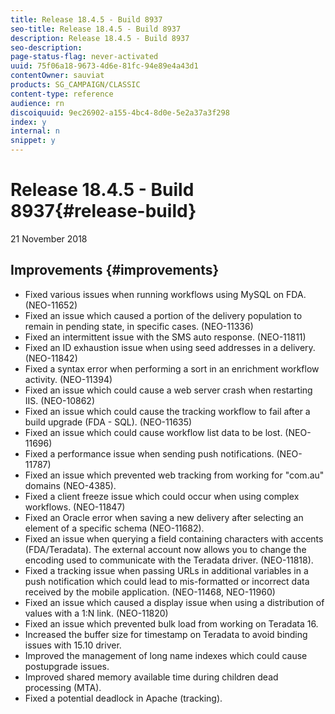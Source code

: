 ```yaml
---
title: Release 18.4.5 - Build 8937
seo-title: Release 18.4.5 - Build 8937
description: Release 18.4.5 - Build 8937
seo-description: 
page-status-flag: never-activated
uuid: 75f06a18-9673-4d6e-81fc-94e89e4a43d1
contentOwner: sauviat
products: SG_CAMPAIGN/CLASSIC
content-type: reference
audience: rn
discoiquuid: 9ec26902-a155-4bc4-8d0e-5e2a37a3f298
index: y
internal: n
snippet: y
---
```


# Release 18.4.5 - Build 8937{#release-build}

21 November 2018

## Improvements {#improvements}

* Fixed various issues when running workflows using MySQL on FDA. (NEO-11652)
* Fixed an issue which caused a portion of the delivery population to remain in pending state, in specific cases. (NEO-11336) 
* Fixed an intermittent issue with the SMS auto response. (NEO-11811) 
* Fixed an ID exhaustion issue when using seed addresses in a delivery. (NEO-11842)
* Fixed a syntax error when performing a sort in an enrichment workflow activity. (NEO-11394) 
* Fixed an issue which could cause a web server crash when restarting IIS. (NEO-10862) 
* Fixed an issue which could cause the tracking workflow to fail after a build upgrade (FDA - SQL). (NEO-11635) 
* Fixed an issue which could cause workflow list data to be lost. (NEO-11696) 
* Fixed a performance issue when sending push notifications. (NEO-11787)
* Fixed an issue which prevented web tracking from working for "com.au" domains (NEO-4385). 
* Fixed a client freeze issue which could occur when using complex workflows. (NEO-11847)
* Fixed an Oracle error when saving a new delivery after selecting an element of a specific schema (NEO-11682). 
* Fixed an issue when querying a field containing characters with accents (FDA/Teradata). The external account now allows you to change the encoding used to communicate with the Teradata driver. (NEO-11818). 
* Fixed a tracking issue when passing URLs in additional variables in a push notification which could lead to mis-formatted or incorrect data received by the mobile application. (NEO-11468, NEO-11960) 
* Fixed an issue which caused a display issue when using a distribution of values with a 1:N link. (NEO-11820)
* Fixed an issue which prevented bulk load from working on Teradata 16. 
* Increased the buffer size for timestamp on Teradata to avoid binding issues with 15.10 driver. 
* Improved the management of long name indexes which could cause postupgrade issues. 
* Improved shared memory available time during children dead processing (MTA).
* Fixed a potential deadlock in Apache (tracking).

